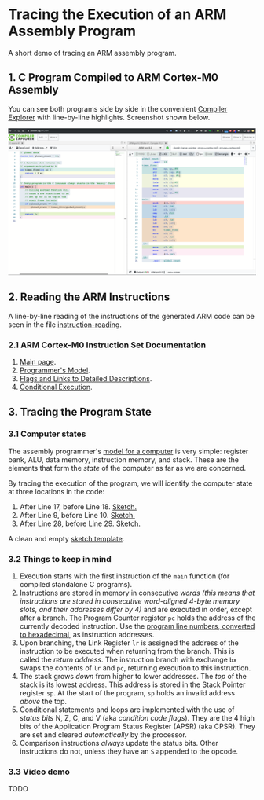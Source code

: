 # Tracing the Execution of an ARM Assembly Program

A short demo of tracing an ARM assembly program.

## 1. C Program Compiled to ARM Cortex-M0 Assembly

You can see both programs side by side in the convenient [Compiler Explorer](https://godbolt.org/z/FLnBlV) with line-by-line highlights. Screenshot shown below.

![alt text](https://github.com/ivogeorg/tracing-arm-assembly/blob/master/images/compiler-explorer.png "Programs in Compiler Explorer")

## 2. Reading the ARM Instructions

A line-by-line reading of the instructions of the generated ARM code can be seen in the file [instruction-reading](instruction-reading.md).

### 2.1 ARM Cortex-M0 Instruction Set Documentation

1. [Main page](http://infocenter.arm.com/help/index.jsp?topic=/com.arm.doc.dui0497a/CIHJJEIH.html).
2. [Programmer's Model](http://infocenter.arm.com/help/index.jsp?topic=/com.arm.doc.ddi0432c/CHDCICDF.html).
3. [Flags and Links to Detailed Descriptions](http://infocenter.arm.com/help/index.jsp?topic=/com.arm.doc.dui0497a/BABIHJGA.html).
4. [Conditional Execution](http://infocenter.arm.com/help/index.jsp?topic=/com.arm.doc.dui0497a/BABEHFEF.html).

## 3. Tracing the Program State

### 3.1 Computer states

The assembly programmer's [model for a computer](images/ARM-Cortex-M0-basic-sketch.png) is very simple: register bank, ALU, data memory, instruction memory, and stack. These are the elements that form the _state_ of the computer as far as we are concerned.

By tracing the execution of the program, we will identify the computer state at three locations in the code:
1. After Line 17, before Line 18. [Sketch.](https://github.com/ivogeorg/tracing-arm-assembly/blob/master/images/Tracing-example-1-State-after-line-17.png)
2. After Line 9, before Line 10. [Sketch.](https://github.com/ivogeorg/tracing-arm-assembly/blob/master/images/Tracing-example-2-State-after-line-9.png)
3. After Line 28, before Line 29. [Sketch.](https://github.com/ivogeorg/tracing-arm-assembly/blob/master/images/Tracing-example-3-State-after-line-28.png)

A clean and empty [sketch template](https://docs.google.com/drawings/d/1lsKpwk3i9tpe8d99CfUV8mdPVeAGCmOt5WgwYt2xhfY/edit?usp=sharing).

### 3.2 Things to keep in mind

1. Execution starts with the first instruction of the `main` function (for compiled standalone C programs).
2. Instructions are stored in memory in consecutive _words_ _(this means that instructions are stored in consecutive word-aligned 4-byte memory slots, and their addresses differ by 4)_ and are executed in order, except after a branch. The Program Counter register `pc` holds the address of the currently decoded instruction. Use the [program line numbers, converted to hexadecimal](docs/Assembly-tracing-address-sheet.pdf), as instruction addresses.
3. Upon branching, the Link Register `lr` is assigned the address of the instruction to be executed when returning from the branch. This is called the _return address_. The instruction branch with exchange `bx` swaps the contents of `lr` and `pc`, returning execution to this instruction.
4. The stack grows _down_ from higher to lower addresses. The _top_ of the stack is its lowest address. This address is stored in the Stack Pointer register `sp`. At the start of the program, `sp` holds an invalid address _above_ the top.
5. Conditional statements and loops are implemented with the use of _status bits_ N, Z, C, and V (aka _condition code flags_). They are the 4 high bits of the Application Program Status Register (APSR) (aka CPSR). They are set and cleared _automatically_ by the processor.
6. Comparison instructions _always_ update the status bits. Other instructions do not, unless they have an `S` appended to the opcode.


### 3.3 Video demo

TODO

